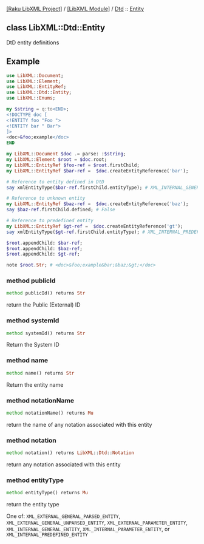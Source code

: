 [[Raku LibXML Project]](https://libxml-raku.github.io)
 / [[LibXML Module]](https://libxml-raku.github.io/LibXML-raku)
 / [Dtd](https://libxml-raku.github.io/LibXML-raku/Dtd)
 :: [Entity](https://libxml-raku.github.io/LibXML-raku/Dtd/Entity)

class LibXML::Dtd::Entity
-------------------------

DtD entity definitions

Example
-------

```raku
use LibXML::Document;
use LibXML::Element;
use LibXML::EntityRef;
use LibXML::Dtd::Entity;
use LibXML::Enums;

my $string = q:to<END>;
<!DOCTYPE doc [
<!ENTITY foo "Foo ">
<!ENTITY bar " Bar">
]>
<doc>&foo;example</doc>
END

my LibXML::Document $doc .= parse: :$string;
my LibXML::Element $root = $doc.root;
my LibXML::EntityRef $foo-ref = $root.firstChild;
my LibXML::EntityRef $bar-ref =  $doc.createEntityReference('bar');

# Reference to entity defined in DtD
say xmlEntityType($bar-ref.firstChild.entityType); # XML_INTERNAL_GENERAL_ENTITY

# Reference to unknown entity
my LibXML::EntityRef $baz-ref =  $doc.createEntityReference('baz');
say $baz-ref.firstChild.defined; # False

# Reference to predefined entity
my LibXML::EntityRef $gt-ref =  $doc.createEntityReference('gt');
say xmlEntityType($gt-ref.firstChild.entityType); # XML_INTERNAL_PREDEFINED_ENTITY

$root.appendChild: $bar-ref;
$root.appendChild: $baz-ref;
$root.appendChild: $gt-ref;

note $root.Str; # <doc>&foo;example&bar;&baz;&gt;</doc>
```

### method publicId

```raku
method publicId() returns Str
```

return the Public (External) ID

### method systemId

```raku
method systemId() returns Str
```

Return the System ID

### method name

```raku
method name() returns Str
```

Return the entity name

### method notationName

```raku
method notationName() returns Mu
```

return the name of any notation associated with this entity

### method notation

```raku
method notation() returns LibXML::Dtd::Notation
```

return any notation associated with this entity

### method entityType

```raku
method entityType() returns Mu
```

return the entity type

One of: `XML_EXTERNAL_GENERAL_PARSED_ENTITY`, `XML_EXTERNAL_GENERAL_UNPARSED_ENTITY`, `XML_EXTERNAL_PARAMETER_ENTITY`, `XML_INTERNAL_GENERAL_ENTITY`, `XML_INTERNAL_PARAMETER_ENTITY`, or `XML_INTERNAL_PREDEFINED_ENTITY`


